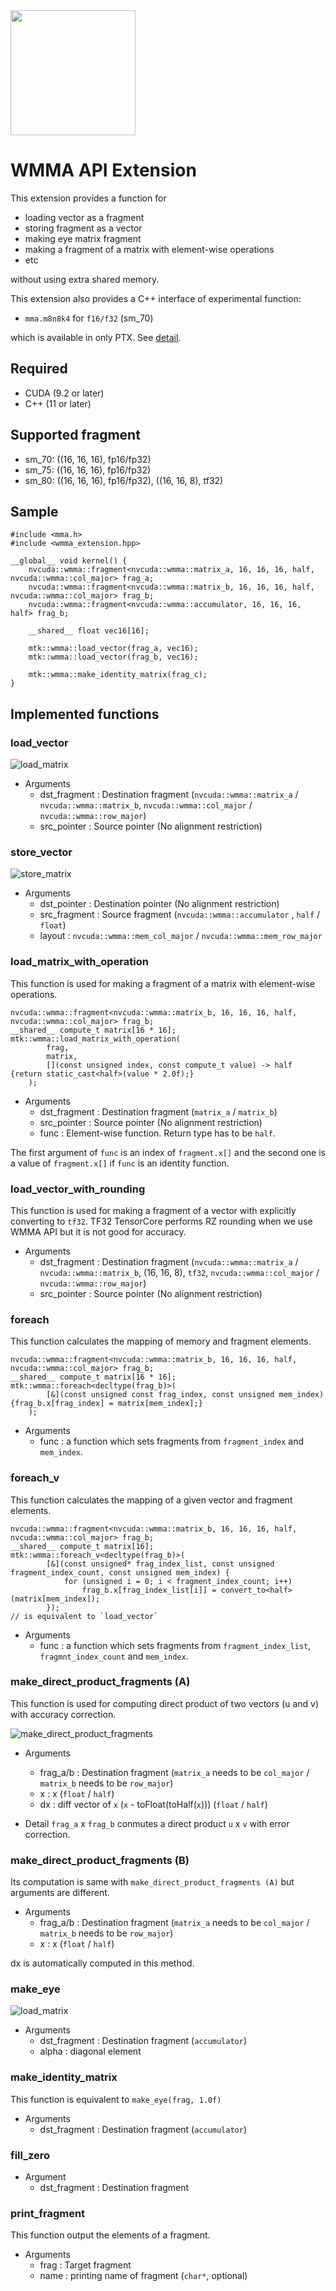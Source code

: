 <img src='./docs/wmmae.svg' width=200>

# WMMA API Extension

This extension provides a function for
- loading vector as a fragment
- storing fragment as a vector
- making eye matrix fragment
- making a fragment of a matrix with element-wise operations
- etc

without using extra shared memory.

This extension also provides a C++ interface of experimental function:
- `mma.m8n8k4` for `f16/f32` (sm_70)

which is available in only PTX.
See [detail](./docs/m8n8k4.md).

## Required
- CUDA (9.2 or later)
- C++ (11 or later)

## Supported fragment
- sm_70: ((16, 16, 16), fp16/fp32)
- sm_75: ((16, 16, 16), fp16/fp32)
- sm_80: ((16, 16, 16), fp16/fp32), ((16, 16, 8), tf32)

## Sample
```cuda
#include <mma.h>
#include <wmma_extension.hpp>

__global__ void kernel() {
	nvcuda::wmma::fragment<nvcuda::wmma::matrix_a, 16, 16, 16, half, nvcuda::wmma::col_major> frag_a;
	nvcuda::wmma::fragment<nvcuda::wmma::matrix_b, 16, 16, 16, half, nvcuda::wmma::col_major> frag_b;
	nvcuda::wmma::fragment<nvcuda::wmma::accumulator, 16, 16, 16, half> frag_b;

	__shared__ float vec16[16];

	mtk::wmma::load_vector(frag_a, vec16);
	mtk::wmma::load_vector(frag_b, vec16);

	mtk::wmma::make_identity_matrix(frag_c);
}
```

## Implemented functions
### load_vector
![load_matrix](docs/load_vector-en.svg)
- Arguments
  - dst_fragment : Destination fragment (`nvcuda::wmma::matrix_a` / `nvcuda::wmma::matrix_b`, `nvcuda::wmma::col_major` / `nvcuda::wmma::row_major`)
  - src_pointer  : Source pointer (No alignment restriction)

### store_vector
![store_matrix](docs/store_vector-en.svg)
- Arguments
  - dst_pointer  : Destination pointer (No alignment restriction)
  - src_fragment : Source fragment (`nvcuda::wmma::accumulator` , `half` / `float`)
  - layout       : `nvcuda::wmma::mem_col_major` / `nvcuda::wmma::mem_row_major`

### load_matrix_with_operation
This function is used for making a fragment of a matrix with element-wise operations.
```cuda
nvcuda::wmma::fragment<nvcuda::wmma::matrix_b, 16, 16, 16, half, nvcuda::wmma::col_major> frag_b;
__shared__ compute_t matrix[16 * 16];
mtk::wmma::load_matrix_with_operation(
		frag,
		matrix,
		[](const unsigned index, const compute_t value) -> half {return static_cast<half>(value * 2.0f);}
	);
```

- Arguments
  - dst_fragment : Destination fragment (`matrix_a` / `matrix_b`)
  - src_pointer  : Source pointer (No alignment restriction)
  - func         : Element-wise function. Return type has to be `half`.

The first argument of `func` is an index of `fragment.x[]` and the second one is a value of `fragment.x[]` if `func` is an identity function.

### load_vector_with_rounding
This function is used for making a fragment of a vector with explicitly converting to `tf32`.
TF32 TensorCore performs RZ rounding when we use WMMA API but it is not good for accuracy.

- Arguments
  - dst_fragment : Destination fragment (`nvcuda::wmma::matrix_a` / `nvcuda::wmma::matrix_b`, (16, 16, 8), `tf32`, `nvcuda::wmma::col_major` / `nvcuda::wmma::row_major`)
  - src_pointer  : Source pointer (No alignment restriction)

### foreach
This function calculates the mapping of memory and fragment elements.
```cuda
nvcuda::wmma::fragment<nvcuda::wmma::matrix_b, 16, 16, 16, half, nvcuda::wmma::col_major> frag_b;
__shared__ compute_t matrix[16 * 16];
mtk::wmma::foreach<decltype(frag_b)>(
		[&](const unsigned const frag_index, const unsigned mem_index) {frag_b.x[frag_index] = matrix[mem_index];}
	);
```

- Arguments
  - func         : a function which sets fragments from `fragment_index` and `mem_index`.

### foreach_v
This function calculates the mapping of a given vector and fragment elements.
```cuda
nvcuda::wmma::fragment<nvcuda::wmma::matrix_b, 16, 16, 16, half, nvcuda::wmma::col_major> frag_b;
__shared__ compute_t matrix[16];
mtk::wmma::foreach_v<decltype(frag_b)>(
		[&](const unsigned* frag_index_list, const unsigned fragment_index_count, const unsigned mem_index) {
			for (unsigned i = 0; i < fragment_index_count; i++)
				frag_b.x[frag_index_list[i]] = convert_to<half>(matrix[mem_index]);
		});
// is equivalent to `load_vector`
```

- Arguments
  - func         : a function which sets fragments from `fragment_index_list`, `fragmnt_index_count` and `mem_index`.

### make_direct_product_fragments (A)
This function is used for computing direct product of two vectors (u and v) with accuracy correction.

![make_direct_product_fragments](docs/make_direct_product_fragments-en.svg)

- Arguments
  - frag_a/b : Destination fragment (`matrix_a` needs to be `col_major` / `matrix_b` needs to be  `row_major`)
  - x        : x (`float` / `half`)
  - dx       : diff vector of `x` (`x` - toFloat(toHalf(`x`))) (`float` / `half`)

- Detail
`frag_a` x `frag_b` conmutes a direct product `u` x `v` with error correction.

### make_direct_product_fragments (B)

Its computation is same with `make_direct_product_fragments (A)` but arguments are different.

- Arguments
  - frag_a/b : Destination fragment (`matrix_a` needs to be `col_major` / `matrix_b` needs to be  `row_major`)
  - x        : x (`float` / `half`)

dx is automatically computed in this method.

### make_eye
![load_matrix](docs/make_eye-en.svg)
- Arguments
  - dst_fragment : Destination fragment (`accumulator`)
  - alpha : diagonal element

### make_identity_matrix
This function is equivalent to `make_eye(frag, 1.0f)`
- Arguments
  - dst_fragment : Destination fragment (`accumulator`)

### fill_zero
- Argument
  - dst_fragment : Destination fragment

### print_fragment
This function output the elements of a fragment.
- Arguments
  - frag : Target fragment
  - name : printing name of fragment (`char*`, optional)
